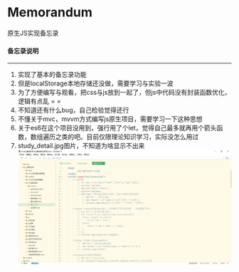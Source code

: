 # Memorandum
原生JS实现备忘录

#### 备忘录说明
---
1. 实现了基本的备忘录功能
2. 但是localStorage本地存储还没做，需要学习与实验一波
3. 为了方便编写与观看，把css与js放到一起了，但js中代码没有封装函数优化，逻辑有点乱 = =
4. 不知道还有什么bug，自己检验觉得还行
5. 不懂关于mvc，mvvm方式编写js原生项目，需要学习一下这种思想
6. 关于es6在这个项目没用到，强行用了个let，觉得自己最多就再用个箭头函数，数组遍历之类的吧。目前仅限理论知识学习，实际没怎么用过
7. study_detail.jpg图片，不知道为啥显示不出来 ![](study_detail.jpg)
